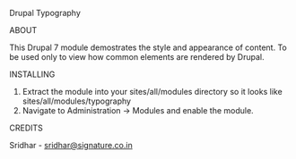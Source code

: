 Drupal Typography

ABOUT

This Drupal 7 module demostrates the style and appearance of content.
To be used only to view how common elements are rendered by Drupal.

INSTALLING

1. Extract the module into your sites/all/modules directory so it looks like sites/all/modules/typography
2. Navigate to Administration -> Modules and enable the module.

CREDITS

Sridhar - sridhar@signature.co.in
